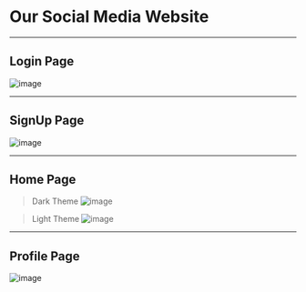 # Our Social Media Website

---

## Login Page

![image](https://user-images.githubusercontent.com/55507908/211084619-e9eb27a5-d294-46d3-af7b-d84f1c923ef8.png)

----
## SignUp Page

![image](https://user-images.githubusercontent.com/55507908/211084824-af9f4412-b411-41fc-a2b3-0fe65d4ea5e3.png)

----

## Home Page
 

>Dark Theme
![image](https://user-images.githubusercontent.com/55507908/214535047-171e918a-6d42-4ab9-bea3-5b157bb8ac7c.png)

>Light Theme
![image](https://user-images.githubusercontent.com/55507908/214535270-ff8fc4e1-ed73-4e88-ac55-cf733d76110b.png)

-----

## Profile Page
![image](https://user-images.githubusercontent.com/55507908/214535484-65bba04d-52b7-4ab2-8aab-1c866942a29b.png)



